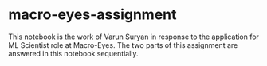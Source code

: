 # macro-eyes-assignment
This notebook is the work of Varun Suryan in response to the application for ML Scientist role at Macro-Eyes. The two parts of this assignment are answered in this notebook sequentially.
